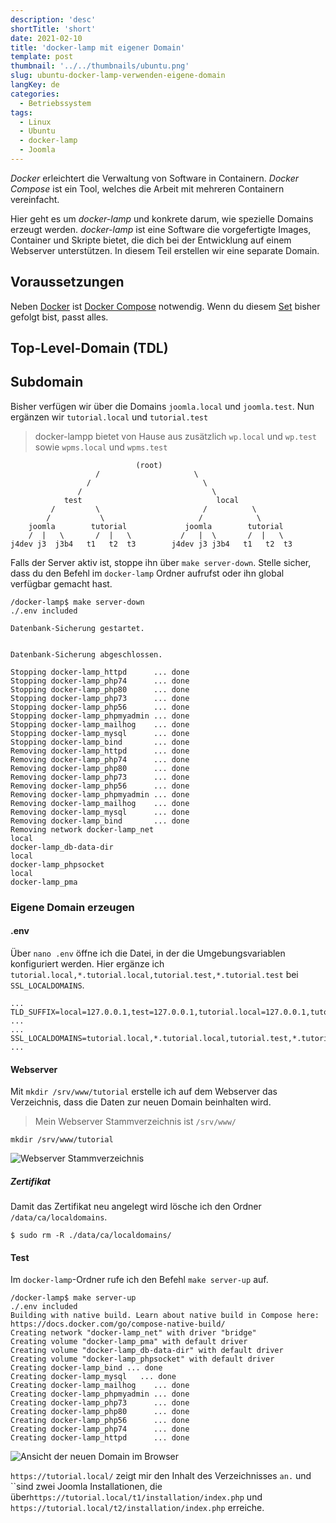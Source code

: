 ```yaml
---
description: 'desc'
shortTitle: 'short'
date: 2021-02-10
title: 'docker-lamp mit eigener Domain'
template: post
thumbnail: '../../thumbnails/ubuntu.png'
slug: ubuntu-docker-lamp-verwenden-eigene-domain
langKey: de
categories:
  - Betriebssystem
tags:
  - Linux
  - Ubuntu
  - docker-lamp
  - Joomla
---
```


_Docker_ erleichtert die Verwaltung von Software in Containern. _Docker Compose_ ist ein Tool, welches die Arbeit mit mehreren Containern vereinfacht.

Hier geht es um _docker-lamp_ und konkrete darum, wie spezielle Domains erzeugt werden. _docker-lamp_ ist eine Software die vorgefertigte Images, Container und Skripte bietet, die dich bei der Entwicklung auf einem Webserver unterstützen. In diesem Teil erstellen wir eine separate Domain.

## Voraussetzungen

Neben [Docker](/ubuntu-docker-einrichten-docker-lamp) ist [Docker Compose](/ubuntu-docker-compose-einrichten-docker-lamp) notwendig. Wenn du diesem [Set](mein-ubuntu-rechner-mit-docker-lamp-themen/) bisher gefolgt bist, passt alles.

## Top-Level-Domain (TDL)

## Subdomain

Bisher verfügen wir über die Domains `joomla.local` und `joomla.test`. Nun ergänzen wir `tutorial.local` und `tutorial.test`

> docker-lampp bietet von Hause aus zusätzlich `wp.local` und `wp.test` sowie `wpms.local` und `wpms.test`

```
                            (root)
                   /                     \
                 /                         \
               /                             \
            test                              local
         /         \                       /          \
        /           \                     /            \
    joomla        tutorial             joomla        tutorial
    /  |   \       /  |   \           /   |  \       /  |   \
j4dev j3  j3b4   t1   t2  t3        j4dev j3 j3b4   t1   t2  t3
```

Falls der Server aktiv ist, stoppe ihn über `make server-down`. Stelle sicher, dass du den Befehl im `docker-lamp` Ordner aufrufst oder ihn global verfügbar gemacht hast.

```
/docker-lamp$ make server-down
./.env included

Datenbank-Sicherung gestartet.


Datenbank-Sicherung abgeschlossen.

Stopping docker-lamp_httpd      ... done
Stopping docker-lamp_php74      ... done
Stopping docker-lamp_php80      ... done
Stopping docker-lamp_php73      ... done
Stopping docker-lamp_php56      ... done
Stopping docker-lamp_phpmyadmin ... done
Stopping docker-lamp_mailhog    ... done
Stopping docker-lamp_mysql      ... done
Stopping docker-lamp_bind       ... done
Removing docker-lamp_httpd      ... done
Removing docker-lamp_php74      ... done
Removing docker-lamp_php80      ... done
Removing docker-lamp_php73      ... done
Removing docker-lamp_php56      ... done
Removing docker-lamp_phpmyadmin ... done
Removing docker-lamp_mailhog    ... done
Removing docker-lamp_mysql      ... done
Removing docker-lamp_bind       ... done
Removing network docker-lamp_net
local
docker-lamp_db-data-dir
local
docker-lamp_phpsocket
local
docker-lamp_pma
```

### Eigene Domain erzeugen

#### .env

Über `nano .env` öffne ich die Datei, in der die Umgebungsvariablen konfiguriert werden. Hier ergänze ich `tutorial.local,*.tutorial.local,tutorial.test,*.tutorial.test` bei `SSL_LOCALDOMAINS`.

```
...
TLD_SUFFIX=local=127.0.0.1,test=127.0.0.1,tutorial.local=127.0.0.1,tutorial.test=127.0.0.1
...
...
SSL_LOCALDOMAINS=tutorial.local,*.tutorial.local,tutorial.test,*.tutorial.test
...
```

#### Webserver

Mit `mkdir /srv/www/tutorial` erstelle ich auf dem Webserver das Verzeichnis, dass die Daten zur neuen Domain beinhalten wird.

> Mein Webserver Stammverzeichnis ist `/srv/www/`

```
mkdir /srv/www/tutorial
```

![Webserver Stammverzeichnis](/images/neuedomainwebserver.png)

##### Zertifikat

Damit das Zertifikat neu angelegt wird lösche ich den Ordner `/data/ca/localdomains`.

```
$ sudo rm -R ./data/ca/localdomains/
```

#### Test

Im `docker-lamp`-Ordner rufe ich den Befehl `make server-up` auf.

```
/docker-lamp$ make server-up
./.env included
Building with native build. Learn about native build in Compose here: https://docs.docker.com/go/compose-native-build/
Creating network "docker-lamp_net" with driver "bridge"
Creating volume "docker-lamp_pma" with default driver
Creating volume "docker-lamp_db-data-dir" with default driver
Creating volume "docker-lamp_phpsocket" with default driver
Creating docker-lamp_bind ... done
Creating docker-lamp_mysql   ... done
Creating docker-lamp_mailhog    ... done
Creating docker-lamp_phpmyadmin ... done
Creating docker-lamp_php73      ... done
Creating docker-lamp_php80      ... done
Creating docker-lamp_php56      ... done
Creating docker-lamp_php74      ... done
Creating docker-lamp_httpd      ... done
```

![Ansicht der neuen Domain im Browser](/images/neuedomain.png)

`https://tutorial.local/` zeigt mir den Inhalt des Verzeichnisses `an.` und ``sind zwei Joomla Installationen, die über`https://tutorial.local/t1/installation/index.php` und `https://tutorial.local/t2/installation/index.php` erreiche.

<img src="https://vg02.met.vgwort.de/na/3cb53e3046464e33bca6719d817f7426" width="1" height="1" alt="">
